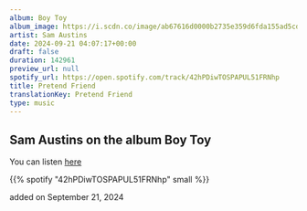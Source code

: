 ```yaml
---
album: Boy Toy
album_image: https://i.scdn.co/image/ab67616d0000b2735e359d6fda155ad5cdd8a83e
artist: Sam Austins
date: 2024-09-21 04:07:17+00:00
draft: false
duration: 142961
preview_url: null
spotify_url: https://open.spotify.com/track/42hPDiwTOSPAPUL51FRNhp
title: Pretend Friend
translationKey: Pretend Friend
type: music
---
```


## Sam Austins on the album Boy Toy

You can listen [here](https://open.spotify.com/track/42hPDiwTOSPAPUL51FRNhp)

{{% spotify "42hPDiwTOSPAPUL51FRNhp" small %}}

added on September 21, 2024